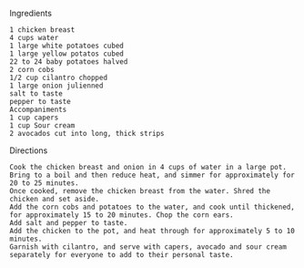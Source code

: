 
Ingredients

    1 chicken breast
    4 cups water
    1 large white potatoes cubed
    1 large yellow potatos cubed
    22 to 24 baby potatoes halved
    2 corn cobs
    1/2 cup cilantro chopped
    1 large onion julienned
    salt to taste
    pepper to taste
    Accompaniments
    1 cup capers
    1 cup Sour cream
    2 avocados cut into long, thick strips 

Directions

    Cook the chicken breast and onion in 4 cups of water in a large pot. Bring to a boil and then reduce heat, and simmer for approximately for 20 to 25 minutes.
    Once cooked, remove the chicken breast from the water. Shred the chicken and set aside.
    Add the corn cobs and potatoes to the water, and cook until thickened, for approximately 15 to 20 minutes. Chop the corn ears.
    Add salt and pepper to taste.
    Add the chicken to the pot, and heat through for approximately 5 to 10 minutes.
    Garnish with cilantro, and serve with capers, avocado and sour cream separately for everyone to add to their personal taste.
